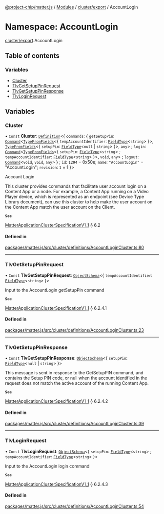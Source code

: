 [@project-chip/matter.js](../README.md) / [Modules](../modules.md) / [cluster/export](cluster_export.md) / AccountLogin

# Namespace: AccountLogin

[cluster/export](cluster_export.md).AccountLogin

## Table of contents

### Variables

- [Cluster](cluster_export.AccountLogin.md#cluster)
- [TlvGetSetupPinRequest](cluster_export.AccountLogin.md#tlvgetsetuppinrequest)
- [TlvGetSetupPinResponse](cluster_export.AccountLogin.md#tlvgetsetuppinresponse)
- [TlvLoginRequest](cluster_export.AccountLogin.md#tlvloginrequest)

## Variables

### Cluster

• `Const` **Cluster**: [`Definition`](cluster_export.ClusterFactory.md#definition)<{ `commands`: { `getSetupPin`: [`Command`](cluster_export.md#command)<[`TypeFromFields`](tlv_export.md#typefromfields)<{ `tempAccountIdentifier`: [`FieldType`](../interfaces/tlv_export.FieldType.md)<`string`\>  }\>, [`TypeFromFields`](tlv_export.md#typefromfields)<{ `setupPin`: [`FieldType`](../interfaces/tlv_export.FieldType.md)<``null`` \| `string`\>  }\>, `any`\> ; `login`: [`Command`](cluster_export.md#command)<[`TypeFromFields`](tlv_export.md#typefromfields)<{ `setupPin`: [`FieldType`](../interfaces/tlv_export.FieldType.md)<`string`\> ; `tempAccountIdentifier`: [`FieldType`](../interfaces/tlv_export.FieldType.md)<`string`\>  }\>, `void`, `any`\> ; `logout`: [`Command`](cluster_export.md#command)<`void`, `void`, `any`\>  } ; `id`: ``1294`` = 0x50e; `name`: ``"AccountLogin"`` = "AccountLogin"; `revision`: ``1`` = 1 }\>

Account Login

This cluster provides commands that facilitate user account login on a Content App or a node. For example, a
Content App running on a Video Player device, which is represented as an endpoint (see Device Type Library
document), can use this cluster to help make the user account on the Content App match the user account on the
Client.

**`See`**

[MatterApplicationClusterSpecificationV1_1](../interfaces/spec_export.MatterApplicationClusterSpecificationV1_1.md) § 6.2

#### Defined in

[packages/matter.js/src/cluster/definitions/AccountLoginCluster.ts:80](https://github.com/project-chip/matter.js/blob/b7330d72/packages/matter.js/src/cluster/definitions/AccountLoginCluster.ts#L80)

___

### TlvGetSetupPinRequest

• `Const` **TlvGetSetupPinRequest**: [`ObjectSchema`](../classes/tlv_export.ObjectSchema.md)<{ `tempAccountIdentifier`: [`FieldType`](../interfaces/tlv_export.FieldType.md)<`string`\>  }\>

Input to the AccountLogin getSetupPin command

**`See`**

[MatterApplicationClusterSpecificationV1_1](../interfaces/spec_export.MatterApplicationClusterSpecificationV1_1.md) § 6.2.4.1

#### Defined in

[packages/matter.js/src/cluster/definitions/AccountLoginCluster.ts:23](https://github.com/project-chip/matter.js/blob/b7330d72/packages/matter.js/src/cluster/definitions/AccountLoginCluster.ts#L23)

___

### TlvGetSetupPinResponse

• `Const` **TlvGetSetupPinResponse**: [`ObjectSchema`](../classes/tlv_export.ObjectSchema.md)<{ `setupPin`: [`FieldType`](../interfaces/tlv_export.FieldType.md)<``null`` \| `string`\>  }\>

This message is sent in response to the GetSetupPIN command, and contains the Setup PIN code, or null when the
account identified in the request does not match the active account of the running Content App.

**`See`**

[MatterApplicationClusterSpecificationV1_1](../interfaces/spec_export.MatterApplicationClusterSpecificationV1_1.md) § 6.2.4.2

#### Defined in

[packages/matter.js/src/cluster/definitions/AccountLoginCluster.ts:39](https://github.com/project-chip/matter.js/blob/b7330d72/packages/matter.js/src/cluster/definitions/AccountLoginCluster.ts#L39)

___

### TlvLoginRequest

• `Const` **TlvLoginRequest**: [`ObjectSchema`](../classes/tlv_export.ObjectSchema.md)<{ `setupPin`: [`FieldType`](../interfaces/tlv_export.FieldType.md)<`string`\> ; `tempAccountIdentifier`: [`FieldType`](../interfaces/tlv_export.FieldType.md)<`string`\>  }\>

Input to the AccountLogin login command

**`See`**

[MatterApplicationClusterSpecificationV1_1](../interfaces/spec_export.MatterApplicationClusterSpecificationV1_1.md) § 6.2.4.3

#### Defined in

[packages/matter.js/src/cluster/definitions/AccountLoginCluster.ts:54](https://github.com/project-chip/matter.js/blob/b7330d72/packages/matter.js/src/cluster/definitions/AccountLoginCluster.ts#L54)
